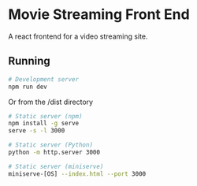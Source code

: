 # Movie Streaming Front End

A react frontend for a video streaming site.

## Running

```bash
# Development server
npm run dev
```

Or from the /dist directory

```bash
# Static server (npm)
npm install -g serve
serve -s -l 3000

# Static server (Python)
python -m http.server 3000

# Static server (miniserve)
miniserve-[OS] --index.html --port 3000
```
